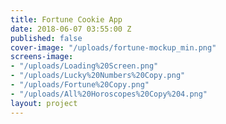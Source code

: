 ```yaml
---
title: Fortune Cookie App
date: 2018-06-07 03:55:00 Z
published: false
cover-image: "/uploads/fortune-mockup_min.png"
screens-image:
- "/uploads/Loading%20Screen.png"
- "/uploads/Lucky%20Numbers%20Copy.png"
- "/uploads/Fortune%20Copy.png"
- "/uploads/All%20Horoscopes%20Copy%204.png"
layout: project
---
```


